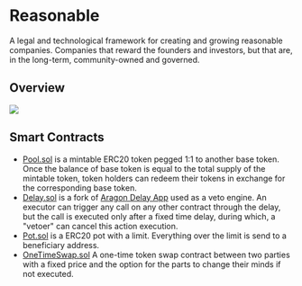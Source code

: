 # Reasonable

A legal and technological framework for creating and growing reasonable companies. Companies that reward the founders and investors, but that are, in the long-term, community-owned and governed.

## Overview

![](https://docs.google.com/drawings/d/e/2PACX-1vRfAPLh5_amW6mYeetQzB-wSgWtMpq-KNOj8D1eS9eE9X7h1XA9eXFax_YBE4ClC6TUJIo2mjqUtkSG/pub?w=2055&h=1288)

## Smart Contracts

- [Pool.sol](https://github.com/uprtcl/reasonable/blob/main/contracts/Pool.sol) is a mintable ERC20 token pegged 1:1 to another base token. Once the balance of base token is equal to the total supply of the mintable token, token holders can redeem their tokens in exchange for the corresponding base token.
- [Delay.sol](https://github.com/uprtcl/reasonable/blob/main/contracts/Delay.sol) is a fork of [Aragon Delay App](https://github.com/1Hive/delay-app) used as a veto engine. An executor can trigger any call on any other contract through the delay, but the call is executed only after a fixed time delay, during which, a "vetoer" can cancel this action execution.
- [Pot.sol](https://github.com/uprtcl/reasonable/blob/main/contracts/Pot.sol) is a ERC20 pot with a limit. Everything over the limit is send to a beneficiary address.
- [OneTimeSwap.sol](https://github.com/uprtcl/reasonable/blob/main/contracts/OneTimeSwap.sol) A one-time token swap contract between two parties with a fixed price and the option for the parts to change their minds if not executed.
